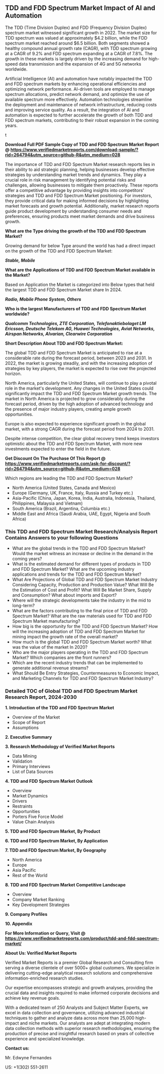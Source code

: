 <h2>TDD and FDD Spectrum Market Impact of AI and Automation</h2><p>The TDD (Time Division Duplex) and FDD (Frequency Division Duplex) spectrum market witnessed significant growth in 2022. The market size for TDD spectrum was valued at approximately $4.2 billion, while the FDD spectrum market reached around $6.5 billion. Both segments showed a healthy compound annual growth rate (CAGR), with TDD spectrum growing at a CAGR of 9.2% and FDD spectrum expanding at a CAGR of 7.8%. The growth in these markets is largely driven by the increasing demand for high-speed data transmission and the expansion of 4G and 5G networks worldwide.</p><p>Artificial Intelligence (AI) and automation have notably impacted the TDD and FDD spectrum markets by enhancing operational efficiencies and optimizing network performance. AI-driven tools are employed to manage spectrum allocations, predict network demand, and optimize the use of available spectrum more effectively. Automation technologies streamline the deployment and maintenance of network infrastructure, reducing costs and improving service quality. As a result, the integration of AI and automation is expected to further accelerate the growth of both TDD and FDD spectrum markets, contributing to their robust expansion in the coming years.</p>t</p><p id="" class=""><strong>Download Full PDF Sample Copy of TDD and FDD Spectrum Market Report @ <a href="https://www.verifiedmarketreports.com/download-sample/?rid=264794&utm_source=github-R&utm_medium=028" target="_blank">https://www.verifiedmarketreports.com/download-sample/?rid=264794&utm_source=github-R&utm_medium=028</a></strong></p><p>The importance of&nbsp;TDD and FDD Spectrum Market research reports lies in their ability to aid strategic planning, helping businesses develop effective strategies by understanding market trends and dynamics. They play a crucial role in risk management by identifying potential risks and challenges, allowing businesses to mitigate them proactively. These reports offer a competitive advantage by providing insights into competitors' strategies and TDD and FDD Spectrum Market positioning. For investors, they provide critical data for making informed decisions by highlighting market forecasts and growth potential. Additionally, market research reports guide product development by understanding consumer needs and preferences, ensuring products meet market demands and drive business growth.</p><p><strong>What are the&nbsp;Type driving the growth of the TDD and FDD Spectrum Market?</strong></p><p id="" class="">Growing demand for below Type around the world has had a direct impact on the growth of the TDD and FDD Spectrum Market:</p><em><strong>Stable, Mobile</strong></em></p><strong>What are the&nbsp;Applications&nbsp;of TDD and FDD Spectrum Market available in the Market?</strong></p><p id="" class="">Based on Application the Market is categorized into Below types that held the largest TDD and FDD Spectrum Market share In 2024.</p><em><strong>Radio, Mobile Phone System, Others</strong></em></p><strong>Who is the largest Manufacturers of TDD and FDD Spectrum Market worldwide?</strong></p><p><em><strong>Qualcomm Technologies, ZTE Corporation, Telefonaktiebolaget LM Ericsson, Deutsche Telekom AG, Huawei Technologies, Aviat Networks, Airspan Networks, Alvarian, Clearwire Corporation</strong></em></p><p id="" class=""><strong>Short Description About TDD and FDD Spectrum Market:</strong></p><p>The global TDD and FDD Spectrum Market is anticipated to rise at a considerable rate during the forecast period, between 2023 and 2031. In 2022, the market is growing steadily, and with the increasing adoption of strategies by key players, the market is expected to rise over the projected horizon.</p><p>North America, particularly the United States, will continue to play a pivotal role in the market's development. Any changes in the United States could significantly impact the TDD and FDD Spectrum Market growth trends. The market in North America is projected to grow considerably during the forecast period, driven by the high adoption of advanced technology and the presence of major industry players, creating ample growth opportunities.</p><p>Europe is also expected to experience significant growth in the global market, with a strong CAGR during the forecast period from 2024 to 2031.</p><p>Despite intense competition, the clear global recovery trend keeps investors optimistic about the TDD and FDD Spectrum Market, with more new investments expected to enter the field in the future.</p><p id="" class=""><strong>Get Discount On The Purchase Of This Report @ <a href="https://www.verifiedmarketreports.com/ask-for-discount/?rid=264794&utm_source=github-R&utm_medium=028" target="_blank">https://www.verifiedmarketreports.com/ask-for-discount/?rid=264794&utm_source=github-R&utm_medium=028</a></strong></p>Which regions are leading the TDD and FDD Spectrum Market?</p><ul><li>North America (United States, Canada and Mexico)</li><li>Europe (Germany, UK, France, Italy, Russia and Turkey etc.)</li><li>Asia-Pacific (China, Japan, Korea, India, Australia, Indonesia, Thailand, Philippines, Malaysia and Vietnam)</li><li>South America (Brazil, Argentina, Columbia etc.)</li><li>Middle East and Africa (Saudi Arabia, UAE, Egypt, Nigeria and South Africa)</li></ul><h3 id="" class="">This TDD and FDD Spectrum Market Research/Analysis Report Contains Answers to your following Questions</h3><ul><li>What are the global trends in the TDD and FDD Spectrum Market? Would the market witness an increase or decline in the demand in the coming years?</li><li>What is the estimated demand for different types of products in TDD and FDD Spectrum Market? What are the upcoming industry applications and trends for the TDD and FDD Spectrum Market?</li><li>What Are Projections of Global TDD and FDD Spectrum Market Industry Considering Capacity, Production and Production Value? What Will Be the Estimation of Cost and Profit? What Will Be Market Share, Supply and Consumption? What about imports and Export?</li><li>Where will the strategic developments take the industry in the mid to long-term?</li><li>What are the factors contributing to the final price of TDD and FDD Spectrum Market? What are the raw materials used for TDD and FDD Spectrum Market manufacturing?</li><li>How big is the opportunity for the TDD and FDD Spectrum Market? How will the increasing adoption of TDD and FDD Spectrum Market for mining impact the growth rate of the overall market?</li><li>How much is the global TDD and FDD Spectrum Market worth? What was the value of the market In 2020?</li><li>Who are the major players operating in the TDD and FDD Spectrum Market? Which companies are the front runners?</li><li>Which are the recent industry trends that can be implemented to generate additional revenue streams?</li><li>What Should Be Entry Strategies, Countermeasures to Economic Impact, and Marketing Channels for TDD and FDD Spectrum Market Industry?</li></ul><h3 id="" class="">Detailed TOC of Global TDD and FDD Spectrum Market Research Report, 2024-2030</h3><p id="" class=""><strong>1. Introduction of the TDD and FDD Spectrum Market</strong></p><ul><li>Overview of the Market</li><li>Scope of Report</li><li>Assumptions</li></ul><p id="" class=""><strong>2. Executive Summary</strong></p><p id="" class=""><strong>3. Research Methodology of Verified Market Reports</strong></p><ul><li>Data Mining</li><li>Validation</li><li>Primary Interviews</li><li>List of Data Sources</li></ul><p id="" class=""><strong>4. TDD and FDD Spectrum Market Outlook</strong></p><ul><li>Overview</li><li>Market Dynamics</li><li>Drivers</li><li>Restraints</li><li>Opportunities</li><li>Porters Five Force Model</li><li>Value Chain Analysis</li></ul><p id="" class=""><strong>5. TDD and FDD Spectrum Market, By Product</strong></p><p id="" class=""><strong>6. TDD and FDD Spectrum Market, By Application</strong></p><p id="" class=""><strong>7. TDD and FDD Spectrum Market, By Geography</strong></p><ul><li>North America</li><li>Europe</li><li>Asia Pacific</li><li>Rest of the World</li></ul><p id="" class=""><strong>8. TDD and FDD Spectrum Market Competitive Landscape</strong></p><ul><li>Overview</li><li>Company Market Ranking</li><li>Key Development Strategies</li></ul><p id="" class=""><strong>9. Company Profiles</strong></p><p id="" class=""><strong>10. Appendix</strong></p><p id="" class=""><strong>For More Information or Query, Visit @ <a href="https://www.verifiedmarketreports.com/product/tdd-and-fdd-spectrum-market/" target="_blank">https://www.verifiedmarketreports.com/product/tdd-and-fdd-spectrum-market/</a></strong></p><p id="" class=""><strong>About Us: Verified Market Reports</strong></p><p id="" class="">Verified Market Reports is a premier Global Research and Consulting firm serving a diverse clientele of over 5000+ global customers. We specialize in delivering cutting-edge analytical research solutions and comprehensive information-enriched research studies.</p><p id="" class="">Our expertise encompasses strategic and growth analyses, providing the crucial data and insights required to make informed corporate decisions and achieve key revenue goals.</p><p id="" class="">With a dedicated team of 250 Analysts and Subject Matter Experts, we excel in data collection and governance, utilizing advanced industrial techniques to gather and analyze data across more than 25,000 high-impact and niche markets. Our analysts are adept at integrating modern data collection methods with superior research methodologies, ensuring the production of precise and insightful research based on years of collective experience and specialized knowledge.</p><p id="" class=""><strong>Contact us:</strong></p><p id="" class="">Mr. Edwyne Fernandes</p><p id="" class="">US: +1(302) 551-2611</p>